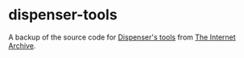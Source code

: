 # dispenser-tools
A backup of the source code for [Dispenser's tools](https://en.wikipedia.org/wiki/User:Dispenser) from [The Internet Archive](https://web.archive.org/web/20230807162340/http://69.142.160.183/~dispenser/sources/).
